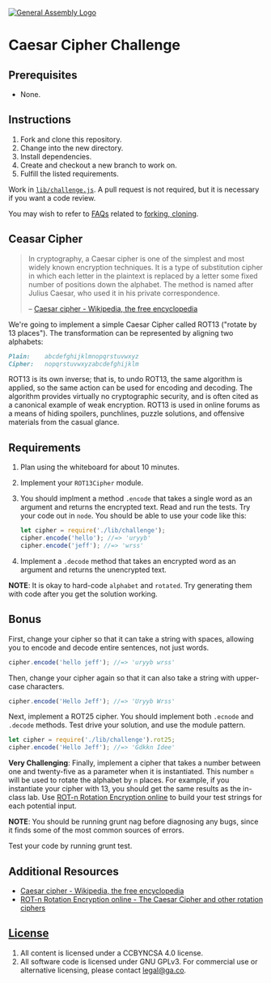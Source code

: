 [![General Assembly Logo](https://camo.githubusercontent.com/1a91b05b8f4d44b5bbfb83abac2b0996d8e26c92/687474703a2f2f692e696d6775722e636f6d2f6b6538555354712e706e67)](https://generalassemb.ly/education/web-development-immersive)

# Caesar Cipher Challenge

## Prerequisites

-   None.

## Instructions

1.  Fork and clone this repository.
1.  Change into the new directory.
1.  Install dependencies.
1.  Create and checkout a new branch to work on.
1.  Fulfill the listed requirements.

Work in [`lib/challenge.js`](lib/challenge.js). A pull request is not required,
but it is necessary if you want a code review.

You may wish to refer to [FAQs](https://git.generalassemb.ly/ga-wdi-boston/meta/wiki/)
related to [forking,
cloning](https://git.generalassemb.ly/ga-wdi-boston/meta/wiki/ForkAndClone).

## Ceasar Cipher

> In cryptography, a Caesar cipher is one of the simplest and most widely known
> encryption techniques. It is a type of substitution cipher in which each
> letter in the plaintext is replaced by a letter some fixed number of positions
> down the alphabet. The method is named after Julius Caesar, who used it in his
> private correspondence.
>
> – [Caesar cipher - Wikipedia, the free encyclopedia](http://en.wikipedia.org/wiki/Caesar_cipher)

We're going to implement a simple Caesar Cipher called ROT13 ("rotate by 13
places"). The transformation can be represented by aligning two alphabets:

```md
Plain:    abcdefghijklmnopqrstuvwxyz
Cipher:   nopqrstuvwxyzabcdefghijklm
```

ROT13 is its own inverse; that is, to undo ROT13, the same algorithm is applied,
so the same action can be used for encoding and decoding. The algorithm provides
virtually no cryptographic security, and is often cited as a canonical example
of weak encryption. ROT13 is used in online forums as a means of hiding
spoilers, punchlines, puzzle solutions, and offensive materials from the casual
glance.

## Requirements

1.  Plan using the whiteboard for about 10 minutes.
1.  Implement your `ROT13Cipher` module.
1.  You should implment a method `.encode` that takes a single word as an
    argument and returns the encrypted text. Read and run the tests. Try your
    code out in `node`. You should be able to use your code like this:

    ```js
    let cipher = require('./lib/challenge');
    cipher.encode('hello'); //=> 'uryyb'
    cipher.encode('jeff'); //=> 'wrss'
    ```

1.  Implement a `.decode` method that takes an encrypted word as an argument and
    returns the unencrypted text.

**NOTE**: It is okay to hard-code `alphabet` and `rotated`. Try generating them
with code after you get the solution working.

## Bonus

First, change your cipher so that it can take a string with spaces, allowing you
to encode and decode entire sentences, not just words.

```js
cipher.encode('hello jeff'); //=> 'uryyb wrss'
```

Then, change your cipher again so that it can also take a string with upper-case
characters.

```js
cipher.encode('Hello Jeff'); //=> 'Uryyb Wrss'
```

Next, implement a ROT25 cipher. You should implement both `.ecnode` and
`.decode` methods. Test drive your solution, and use the module pattern.

```js
let cipher = require('./lib/challenge').rot25;
cipher.encode('Hello Jeff'); //=> 'Gdkkn Idee'
```

**Very Challenging**: Finally, implement a cipher that takes a number between
one and twenty-five as a parameter when it is instantiated. This number `n`
will be used to rotate the alphabet by `n` places. For example, if you
instantiate your cipher with 13, you should get the same results as the
in-class lab. Use [ROT-n Rotation Encryption online](http://www.rot-n.com/) to
build your test strings for each potential input.

**NOTE**: You should be running grunt nag before diagnosing any bugs, since it finds some of the most common sources of errors.

Test your code by running grunt test.

## Additional Resources

-   [Caesar cipher - Wikipedia, the free encyclopedia](http://en.wikipedia.org/wiki/Caesar_cipher)
-   [ROT-n Rotation Encryption online - The Caesar Cipher and other rotation ciphers](http://www.rot-n.com/)

## [License](LICENSE)

1.  All content is licensed under a CC­BY­NC­SA 4.0 license.
1.  All software code is licensed under GNU GPLv3. For commercial use or
    alternative licensing, please contact legal@ga.co.
